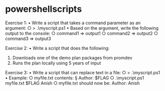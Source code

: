 # powershellscripts

Exercise 1:
• Write a script that takes a command parameter as an argument:
○ > .\myscript.ps1 <command>
• Based on the argument, write the following output to the console:
○ command1 => output1
○ command2 => output2
○ command3 => output3

Exercise 2:
• Write a script that does the following:
1. Downloads one of the demo plan packages from promdev
2. Runs the plan locally using 5 years of input

Exercise 3:
• Write a script that can replace text in a file:
○ > .\myscript.ps1 <filepath> <text-to-search-for> <text-to-replace-with>
• Example:
○ myfile.txt contents:
§ Author: $FLAG
○ .\myscript.ps1 myfile.txt $FLAG Anish
○ myfile.txt should now be:
Author: Anish
